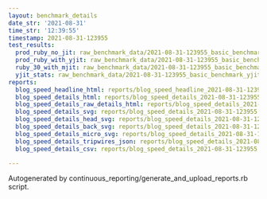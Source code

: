 ```yaml
---
layout: benchmark_details
date_str: '2021-08-31'
time_str: '12:39:55'
timestamp: 2021-08-31-123955
test_results:
  prod_ruby_no_jit: raw_benchmark_data/2021-08-31-123955_basic_benchmark_prod_ruby_no_jit.json
  prod_ruby_with_yjit: raw_benchmark_data/2021-08-31-123955_basic_benchmark_prod_ruby_with_yjit.json
  ruby_30_with_mjit: raw_benchmark_data/2021-08-31-123955_basic_benchmark_ruby_30_with_mjit.json
  yjit_stats: raw_benchmark_data/2021-08-31-123955_basic_benchmark_yjit_stats.json
reports:
  blog_speed_headline_html: reports/blog_speed_headline_2021-08-31-123955.html
  blog_speed_details_html: reports/blog_speed_details_2021-08-31-123955.html
  blog_speed_details_raw_details_html: reports/blog_speed_details_2021-08-31-123955.raw_details.html
  blog_speed_details_svg: reports/blog_speed_details_2021-08-31-123955.svg
  blog_speed_details_head_svg: reports/blog_speed_details_2021-08-31-123955.head.svg
  blog_speed_details_back_svg: reports/blog_speed_details_2021-08-31-123955.back.svg
  blog_speed_details_micro_svg: reports/blog_speed_details_2021-08-31-123955.micro.svg
  blog_speed_details_tripwires_json: reports/blog_speed_details_2021-08-31-123955.tripwires.json
  blog_speed_details_csv: reports/blog_speed_details_2021-08-31-123955.csv

---
```

Autogenerated by continuous_reporting/generate_and_upload_reports.rb script.
